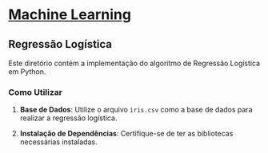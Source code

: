 # [Machine Learning](https://github.com/Raul-Data-Scientist/MachineLearning/tree/main)

## Regressão Logística

Este diretório contém a implementação do algoritmo de Regressão Logística em Python.

### Como Utilizar

1. **Base de Dados**: Utilize o arquivo `iris.csv` como a base de dados para realizar a regressão logística.

2. **Instalação de Dependências**: Certifique-se de ter as bibliotecas necessárias instaladas.
